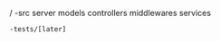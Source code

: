 /
    -src
        server
        models
        controllers
        middlewares
        services

        



    -tests/[later]


